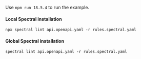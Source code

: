 Use `npm run 18.5.4` to run the example.

#### Local Spectral installation

```
npx spectral lint api.openapi.yaml -r rules.spectral.yaml
```

#### Global Spectral installation

```
spectral lint api.openapi.yaml -r rules.spectral.yaml
```
